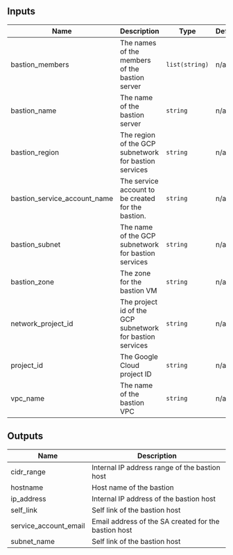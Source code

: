 <!-- BEGINNING OF PRE-COMMIT-TERRAFORM DOCS HOOK -->
## Inputs

| Name | Description | Type | Default | Required |
|------|-------------|------|---------|:--------:|
| bastion\_members | The names of the members of the bastion server | `list(string)` | n/a | yes |
| bastion\_name | The name of the bastion server | `string` | n/a | yes |
| bastion\_region | The region of the GCP subnetwork for bastion services | `string` | n/a | yes |
| bastion\_service\_account\_name | The service account to be created for the bastion. | `string` | n/a | yes |
| bastion\_subnet | The name of the GCP subnetwork for bastion services | `string` | n/a | yes |
| bastion\_zone | The zone for the bastion VM | `string` | n/a | yes |
| network\_project\_id | The project id of the GCP subnetwork for bastion services | `string` | n/a | yes |
| project\_id | The Google Cloud project ID | `string` | n/a | yes |
| vpc\_name | The name of the bastion VPC | `string` | n/a | yes |

## Outputs

| Name | Description |
|------|-------------|
| cidr\_range | Internal IP address range of the bastion host |
| hostname | Host name of the bastion |
| ip\_address | Internal IP address of the bastion host |
| self\_link | Self link of the bastion host |
| service\_account\_email | Email address of the SA created for the bastion host |
| subnet\_name | Self link of the bastion host |

<!-- END OF PRE-COMMIT-TERRAFORM DOCS HOOK -->